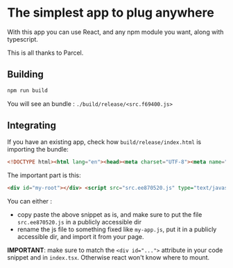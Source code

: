 # The simplest app to plug anywhere

With this app you can use React, and any npm module you want, along with typescript.

This is all thanks to Parcel.

## Building

```sh
npm run build
```

You will see an bundle : `./build/release/<src.f69400.js>`

## Integrating

If you have an existing app, check how `build/release/index.html` is importing the bundle:

```html
<!DOCTYPE html><html lang="en"><head><meta charset="UTF-8"><meta name="viewport" content="width=device-width, initial-scale=1.0"><meta http-equiv="X-UA-Compatible" content="ie=edge"><title>TypeScript, React, Parcel Starter!</title></head><body> <div id="my-root"></div> <script src="src.ee870520.js" type="text/javascript"></script> </body></html>
```

The important part is this:

```html
<div id="my-root"></div> <script src="src.ee870520.js" type="text/javascript"></script>
```

You can either :

- copy paste the above snippet as is, and make sure to put the file `src.ee870520.js` in a publicly accessible dir
- rename the js file to something fixed like `my-app.js`, put it in a publicly accessible dir, and import it from your page.

**IMPORTANT**: make sure to match the `<div id="...">` attribute in your code snippet and in `index.tsx`. Otherwise react won't know where to mount.
